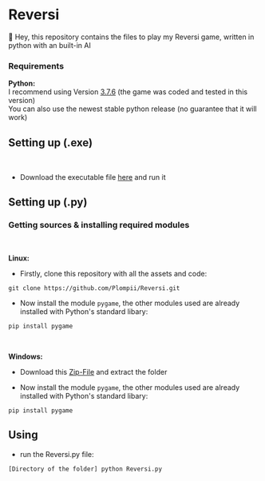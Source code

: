 # Reversi
:wave: Hey, this repository contains the files to play my Reversi game, written in python with an built-in AI

### Requirements
**Python:**
<br/>
I recommend using Version [3.7.6](https://www.python.org/downloads/release/python-376/) (the game was coded and tested in this version)
<br/>
You can also use the newest stable python release (no guarantee that it will work)

## Setting up (.exe)
<br/>

- Download the executable file [here](https://github.com/Plompi/Reversi/releases/latest/download/Reversi.exe) and run it

## Setting up (.py)

### Getting sources & installing required modules
<br/>

**Linux:**

- Firstly, clone this repository with all the assets and code:
```
git clone https://github.com/Plompii/Reversi.git
```

- Now install the module `pygame`, the other modules used are already installed with Python's standard libary:
```
pip install pygame
```
<br/>

**Windows:**

- Download this [Zip-File](https://github.com/Plompii/Reversi/archive/master.zip) and extract the folder

- Now install the module `pygame`, the other modules used are already installed with Python's standard libary:
```
pip install pygame
```

## Using
- run the Reversi.py file:
```
[Directory of the folder] python Reversi.py
```
